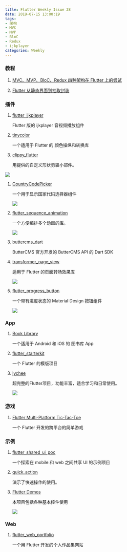 ```yaml
---
title: Flutter Weekly Issue 28
date: 2019-07-15 13:00:19
tags:
- 架构
- MVC
- MVP
- BloC
- Redux
- ijkplayer
categories: Weekly
---
```


### 教程

1. [MVC、MVP、BloC、Redux 四种架构在 Flutter 上的尝试](https://juejin.im/post/5d2c4b76f265da1bb56529b5)

1. [Flutter 从静态界面到抽取封装](https://juejin.im/post/5d352744e51d4510b71da6c4)

### 插件

1. [flutter_ijkplayer](https://github.com/CaiJingLong/flutter_ijkplayer)

	Flutter 版的 ijkplayer 音视频播放组件

1. [tinycolor](https://github.com/FooStudio/tinycolor)

	一个适用于 Flutter 的 颜色操纵和转换库

1. [clippy_flutter](https://github.com/figengungor/clippy_flutter)

	用提供的自定义形状剪辑小部件。

![](https://i.loli.net/2019/07/22/5d350ccd530d256319.png)


1. [CountryCodePicker](https://github.com/imtoori/CountryCodePicker)

	一个用于显示国家代码选择器组件

    ![](https://i.loli.net/2019/07/22/5d357e3041f2915425.png)


1. [flutter_sequence_animation](https://github.com/Norbert515/flutter_sequence_animation)

    一个方便编排多个动画的库。

    ![](https://i.loli.net/2019/07/23/5d366fd08f73216888.gif)

1. [buttercms_dart](https://github.com/ButterCMS/buttercms-dart)

	ButterCMS 官方开发的  ButterCMS API 的 Dart SDK

1. [transformer_page_view](https://github.com/best-flutter/transformer_page_view)

	适用于 Flutter 的页面转场效果库

    ![](https://i.loli.net/2019/07/22/5d35801760f7537235.gif)

1. [flutter_progress_button](https://github.com/jiangyang5157/flutter_progress_button)

	一个带有进度状态的 Material Design 按钮组件

    ![](https://i.loli.net/2019/07/22/5d3585be6b97b37016.gif)

### App

1. [Book Library](https://github.com/devrnt/book-library)

	一个适用于 Android 和 iOS 的 图书库 App

1. [flutter_starterkit](https://github.com/blankapp/flutter_starterkit)

	一个 Flutter 的模版项目

1. [lychee](https://github.com/zhaochengxiang/flutter_lychee)

	超完整的Flutter项目，功能丰富，适合学习和日常使用。

    ![](https://i.loli.net/2019/07/22/5d350d201df7244240.png)

### 游戏

1. [Flutter Multi-Platform Tic-Tac-Toe](https://github.com/csells/flutter_mplat_ttt)

	一个 Flutter 开发的跨平台的简单游戏

### 示例

1. [flutter_shared_ui_poc](https://github.com/aloisdeniel/flutter_shared_ui_poc)

	一个探索在 mobile 和 web 之间共享 UI 的示例项目

1. [quick_action](https://github.com/SubirZ/quick_action)

	演示了快速操作的使用。

1. [Flutter Demos](https://github.com/shichunlei/flutter_app)

	本项目包括各种基本控件使用

    ![](https://i.loli.net/2019/07/22/5d35a2210dfd736939.png)

### Web

1. [flutter_web_portfolio](https://github.com/ashishrawat2911/flutter_web_portfolio)

	一个用 Flutter 开发的个人作品集网站